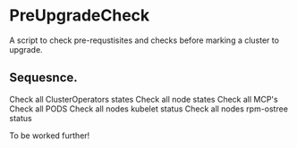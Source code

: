 # PreUpgradeCheck

A script to check pre-requstisites and checks before marking a cluster to upgrade.


## Sequesnce.

Check all ClusterOperators states
Check all node states
Check all MCP's
Check all PODS
Check all nodes kubelet status
Check all nodes rpm-ostree status

To be worked further! 
